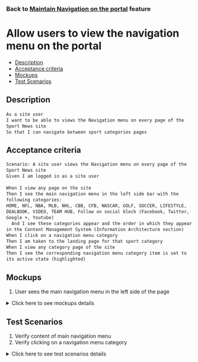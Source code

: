 ### Back to [Maintain Navigation on the portal](/../../) feature

# Allow users to view the navigation menu on the portal

- [Description](#description)
- [Acceptance criteria](#acceptance-criteria)
- [Mockups](#mockups)
- [Test Scenarios](#test-scenarios)

## Description

    As a site user 
    I want to be able to views the Navigation menu on every page of the Sport News site
    So that I can navigate between sport categories pages

## Acceptance criteria

    Scenario: A site user views the Navigation menu on every page of the Sport News site
    Given I am logged in as a site user

    When I view any page on the site 
    Then I see the main navigation menu in the left side bar with the following categories: 
    HOME, NFL, NBA, MLB, NHL, CBB, CFB, NASCAR, GOLF, SOCCER, LIFESTYLE, DEALBOOK, VIDEO, TEAM HUB, Follow on social block (Facebook, Twitter, Google +, Youtube)
      And I see these categories appear and the order in which they appear in the Content Management System (Information Architecture section)
    When I click on a navigation menu category
    Then I am taken to the landing page for that sport category 
    When I view any category page of the site 
    Then I see the corresponding navigation menu category item is set to its active state (highlighted)

## Mockups

1. User sees the main navigation menu in the left side of the page

<details>
  <summary>Click here to see mockups details</summary>

**1. User sees the main navigation menu in the left side of the page:**

![Main navigation menu](/products/sport_news_portal/web_application_features/maintain_navigation/images/main_navigation.png)

</details>

## Test Scenarios

1. Verify content of main navigation menu
2. Verify clicking on a navigation menu category

<details>
  <summary>Click here to see test scenarios details</summary>

### **#1. Verify content of main navigation menu**

|#|Steps|Expected Result
------|-------|----------
|1|Go to the sport news site|
|2|Log in the admin account|
|3|Observe main navigation menu|The main navigation menu is situated in the left side bar
|4|Observe the list of categories|The following categories should be present:<br> - NFL<br> - NBA<br> - MLB<br> - NLH<br> - CBB<br> - CFB<br> - NASCAR<br> - GOLF<br> - SOCCER<br> - MORE<br> - LIFESTYLE<br> - DEALBOOK<br> - VIDEO<br> - Follow on social block (Facebook, Twitter, Google +, Youtube)

### **#2. Verify clicking on a navigation menu category**

|#|Steps|Expected Result
------|-------|----------
|1|Go to the sport news site|
|2|Log in the admin account|
|3|Сlick on a navigation menu category|Admin is navigating to the landing page for that sport category
|4|View sport category|The corresponding navigation menu category item is set to its active state (highlighted)

</details>
